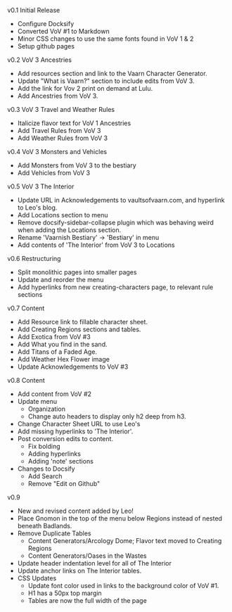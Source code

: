 v0.1 Initial Release  
- Configure Docksify
- Converted VoV #1 to Markdown
- Minor CSS changes to use the same fonts found in VoV 1 & 2
- Setup github pages

v0.2 VoV 3 Ancestries  
- Add resources section and link to the Vaarn Character Generator.
- Update "What is Vaarn?" section to include edits from VoV 3.
- Add the link for Vov 2 print on demand at Lulu.
- Add Ancestries from VoV 3.

v0.3 VoV 3 Travel and Weather Rules  
- Italicize flavor text for VoV 1 Ancestries
- Add Travel Rules from VoV 3
- Add Weather Rules from VoV 3

v0.4 VoV 3 Monsters and Vehicles  
- Add Monsters from VoV 3 to the bestiary
- Add Vehicles from VoV 3

v0.5 VoV 3 The Interior  
- Update URL in Acknowledgements to vaultsofvaarn.com, and hyperlink to Leo's blog.
- Add Locations section to menu
- Remove docsify-sidebar-collapse plugin which was behaving weird when adding the Locations section.
- Rename 'Vaarnish Bestiary' -> 'Bestiary' in menu
- Add contents of 'The Interior' from VoV 3 to Locations

v0.6 Restructuring
- Split monolithic pages into smaller pages
- Update and reorder the menu
- Add hyperlinks from new creating-characters page, to relevant rule sections

v0.7 Content  
- Add Resource link to fillable character sheet.
- Add Creating Regions sections and tables.
- Add Exotica from VoV #3
- Add What you find in the sand.
- Add Titans of a Faded Age.
- Add Weather Hex Flower image
- Update Acknowledgements to VoV #3

v0.8 Content  
- Add content from VoV #2
- Update menu
  - Organization
  - Change auto headers to display only h2 deep from h3.
- Change Character Sheet URL to use Leo's
- Add missing hyperlinks to 'The Interior'.
- Post conversion edits to content.
  - Fix bolding
  - Adding hyperlinks
  - Adding 'note' sections
- Changes to Docsify
  - Add Search
  - Remove "Edit on Github"

v0.9 
- New and revised content added by Leo!
- Place Gnomon in the top of the menu below Regions instead of nested beneath Badlands.
- Remove Duplicate Tables
  - Content Generators/Arcology Dome; Flavor text moved to Creating Regions
  - Content Generators/Oases in the Wastes
- Update header indentation level for all of The Interior
- Update anchor links on The Interior tables.
- CSS Updates
  - Update font color used in links to the background color of VoV #1.
  - H1 has a 50px top margin
  - Tables are now the full width of the page
